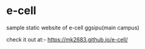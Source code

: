 # e-cell
sample static website of e-cell ggsipu(main campus)

check it out at:- https://mk2683.github.io/e-cell/
